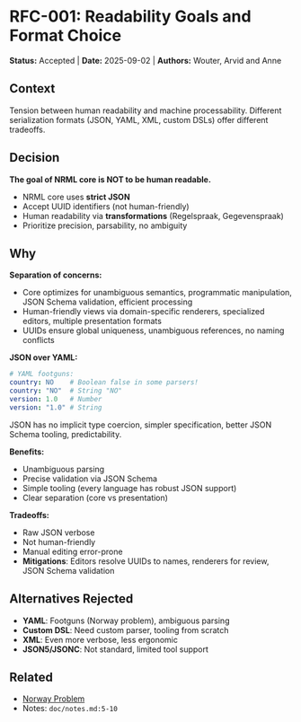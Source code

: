 # RFC-001: Readability Goals and Format Choice

**Status:** Accepted | **Date:** 2025-09-02 | **Authors:** Wouter, Arvid and Anne

## Context

Tension between human readability and machine processability. Different serialization formats (JSON, YAML, XML, custom DSLs) offer different tradeoffs.

## Decision

**The goal of NRML core is NOT to be human readable.**

- NRML core uses **strict JSON**
- Accept UUID identifiers (not human-friendly)
- Human readability via **transformations** (Regelspraak, Gegevenspraak)
- Prioritize precision, parsability, no ambiguity

## Why

**Separation of concerns:**
- Core optimizes for unambiguous semantics, programmatic manipulation, JSON Schema validation, efficient processing
- Human-friendly views via domain-specific renderers, specialized editors, multiple presentation formats
- UUIDs ensure global uniqueness, unambiguous references, no naming conflicts

**JSON over YAML:**
```yaml
# YAML footguns:
country: NO    # Boolean false in some parsers!
country: "NO"  # String "NO"
version: 1.0   # Number
version: "1.0" # String
```

JSON has no implicit type coercion, simpler specification, better JSON Schema tooling, predictability.

**Benefits:**
- Unambiguous parsing
- Precise validation via JSON Schema
- Simple tooling (every language has robust JSON support)
- Clear separation (core vs presentation)

**Tradeoffs:**
- Raw JSON verbose
- Not human-friendly
- Manual editing error-prone
- **Mitigations**: Editors resolve UUIDs to names, renderers for review, JSON Schema validation

## Alternatives Rejected

- **YAML**: Footguns (Norway problem), ambiguous parsing
- **Custom DSL**: Need custom parser, tooling from scratch
- **XML**: Even more verbose, less ergonomic
- **JSON5/JSONC**: Not standard, limited tool support

## Related

- [Norway Problem](https://hitchdev.com/strictyaml/why/implicit-typing-removed/)
- Notes: `doc/notes.md:5-10`
